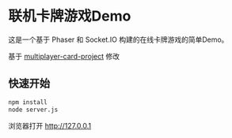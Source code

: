 # 联机卡牌游戏Demo

这是一个基于 Phaser 和 Socket.IO 构建的在线卡牌游戏的简单Demo。

基于 [multiplayer-card-project](https://github.com/sominator/multiplayer-card-project) 修改

## 快速开始

```bash
npm install
node server.js
```
浏览器打开 http://127.0.0.1